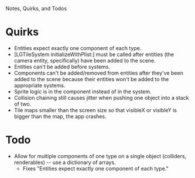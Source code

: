 Notes, Quirks, and Todos

# Quirks

* Entities expect exactly one component of each type.
* [LGTileSystem initializeWithPlist:] must be called after entities (the camera entity, specifically) have been added to the scene.
* Entities can't be added before systems.
* Components can't be added/removed from entities after they've been added to the scene because their entities won't be added to the appropriate systems.
* Sprite logic is in the component instead of in the system.
* Collision chaining still causes jitter when pushing one object into a stack of two.
* Tile maps smaller than the screen size so that visibleX or visibleY is bigger than the map, the app crashes.

# Todo

* Allow for multiple components of one type on a single object (colliders, renderables) -- use a dictionary of arrays.
	* Fixes "Entities expect exactly one component of each type."